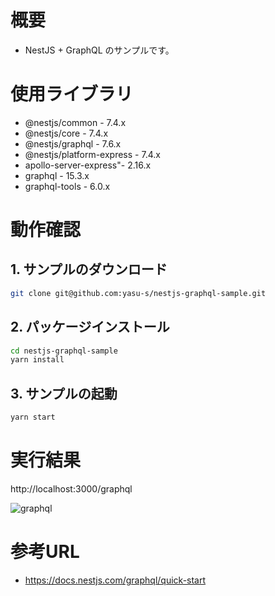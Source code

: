 # 概要

- NestJS + GraphQL のサンプルです。

# 使用ライブラリ

- @nestjs/common - 7.4.x
- @nestjs/core - 7.4.x
- @nestjs/graphql - 7.6.x
- @nestjs/platform-express - 7.4.x
- apollo-server-express"- 2.16.x
- graphql - 15.3.x
- graphql-tools - 6.0.x

# 動作確認

## 1. サンプルのダウンロード

```bash
git clone git@github.com:yasu-s/nestjs-graphql-sample.git
```

## 2. パッケージインストール  

```bash
cd nestjs-graphql-sample
yarn install
```

## 3. サンプルの起動  

```bash
yarn start
```

# 実行結果

http://localhost:3000/graphql

![graphql](https://user-images.githubusercontent.com/2668146/89478369-c2d00600-d7ca-11ea-83ae-50c4d8c2dce0.png)


# 参考URL

- https://docs.nestjs.com/graphql/quick-start
